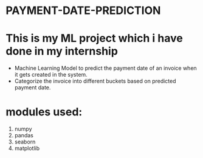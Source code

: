 # PAYMENT-DATE-PREDICTION
# This is my ML project which i have done in my internship
- Machine Learning Model to predict the payment date of an invoice when it gets created in the system.
- Categorize the invoice into different buckets based on predicted payment date.
# modules used:
1. numpy
2. pandas
3. seaborn
4. matplotlib
